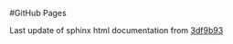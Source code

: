 #GitHub Pages

Last update of sphinx html documentation from [3df9b93](https://github.com/LorenzoMugnai/AstrOmakase/tree/3df9b93a772a0ecda1854c2024f13bfff328f62a)
